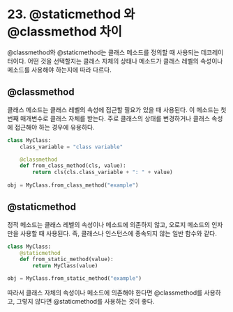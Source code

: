 # 23. @staticmethod 와 @classmethod 차이

@classmethod와 @staticmethod는 클래스 메소드를 정의할 때 사용되는 데코레이터이다. 어떤 것을 선택할지는 클래스 자체의 상태나 메소드가 클래스 레벨의 속성이나 메소드를 사용해야 하는지에 따라 다르다.

## @classmethod

클래스 메소드는 클래스 레벨의 속성에 접근할 필요가 있을 때 사용된다. 이 메소드는 첫 번째 매개변수로 클래스 자체를 받는다. 주로 클래스의 상태를 변경하거나 클래스 속성에 접근해야 하는 경우에 유용하다.

```python
class MyClass: 
    class_variable = "class variable"

    @classmethod
    def from_class_method(cls, value):
        return cls(cls.class_variable + ": " + value)
        
obj = MyClass.from_class_method("example") 
```

## @staticmethod

정적 메소드는 클래스 레벨의 속성이나 메소드에 의존하지 않고, 오로지 메소드의 인자만을 사용할 때 사용된다. 즉, 클래스나 인스턴스에 종속되지 않는 일반 함수와 같다.

```python
class MyClass: 
    @staticmethod 
    def from_static_method(value): 
        return MyClass(value)

obj = MyClass.from_static_method("example") 
```

따라서 클래스 자체의 속성이나 메소드에 의존해야 한다면 @classmethod를 사용하고, 그렇지 않다면 @staticmethod를 사용하는 것이 좋다.
